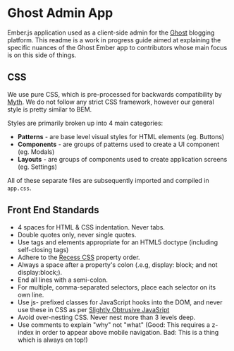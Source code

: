 # Ghost Admin App

Ember.js application used as a client-side admin for the [Ghost](http://ghost.org) blogging platform. This readme is a work in progress guide aimed at explaining the specific nuances of the Ghost Ember app to contributors whose main focus is on this side of things.


## CSS

We use pure CSS, which is pre-processed for backwards compatibility by [Myth](http://myth.io). We do not follow any strict CSS framework, however our general style is pretty similar to BEM.

Styles are primarily broken up into 4 main categories:

* **Patterns** - are base level visual styles for HTML elements (eg. Buttons)
* **Components** - are groups of patterns used to create a UI component (eg. Modals)
* **Layouts** - are groups of components used to create application screens (eg. Settings)

All of these separate files are subsequently imported and compiled in `app.css`.


## Front End Standards

* 4 spaces for HTML & CSS indentation. Never tabs.
* Double quotes only, never single quotes.
* Use tags and elements appropriate for an HTML5 doctype (including self-closing tags)
* Adhere to the [Recess CSS](http://markdotto.com/2011/11/29/css-property-order/) property order.
* Always a space after a property's colon (.e.g, display: block; and not display:block;).
* End all lines with a semi-colon.
* For multiple, comma-separated selectors, place each selector on its own line.
* Use js- prefixed classes for JavaScript hooks into the DOM, and never use these in CSS as per [Slightly Obtrusive JavaSript](http://ozmm.org/posts/slightly_obtrusive_javascript.html)
* Avoid over-nesting CSS. Never nest more than 3 levels deep.
* Use comments to explain "why" not "what" (Good: This requires a z-index in order to appear above mobile navigation. Bad: This is a thing which is always on top!)
